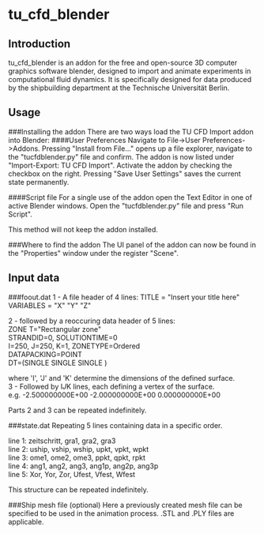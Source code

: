 tu_cfd_blender
==============

Introduction
------------
tu_cfd_blender is an addon for the free and open-source 3D computer graphics software blender, designed to import and
animate experiments in computational fluid dynamics.
It is specifically designed for data produced by the shipbuilding department at the Technische Universität Berlin.



Usage
-----
###Installing the addon
There are two ways load the TU CFD Import addon into Blender:
####User Preferences
Navigate to File->User Preferences->Addons.
Pressing "Install from File..." opens up a file explorer, navigate to the "tucfdblender.py" file and confirm.
The addon is now listed under "Import-Export: TU CFD Import".
Activate the addon by checking the checkbox on the right.
Pressing "Save User Settings" saves the current state permanently.

####Script file
For a single use of the addon open the Text Editor in one of active Blender windows.
Open the "tucfdblender.py" file and press "Run Script".

This method will not keep the addon installed.

###Where to find the addon
The UI panel of the addon can now be found in the "Properties" window under the register "Scene".



Input data
----------
###foout.dat
1 - A file header of 4 lines:
TITLE     = "Insert your title here"
VARIABLES = "X"
"Y"
"Z"

2 - followed by a reoccuring data header of 5 lines:  
ZONE T="Rectangular zone"  
 STRANDID=0, SOLUTIONTIME=0  
 I=250, J=250, K=1, ZONETYPE=Ordered  
 DATAPACKING=POINT  
 DT=(SINGLE SINGLE SINGLE )

where 'I', 'J' and 'K' determine the dimensions of the defined surface.  
3 - Followed by I*J*K lines, each defining a vertex of the surface.  
e.g. -2.500000000E+00 -2.000000000E+00 0.000000000E+00

Parts 2 and 3 can be repeated indefinitely.

###state.dat
Repeating 5 lines containing data in a specific order.

line 1: zeitschritt, gra1, gra2, gra3  
line 2: uship, vship, wship, upkt, vpkt, wpkt  
line 3: ome1, ome2, ome3, ppkt, qpkt, rpkt  
line 4: ang1, ang2, ang3, ang1p, ang2p, ang3p  
line 5: Xor, Yor, Zor, Ufest, Vfest, Wfest  

This structure can be repeated indefinitely.

###Ship mesh file (optional)
Here a previously created mesh file can be specified to be used in the animation process.
.STL and .PLY files are applicable.